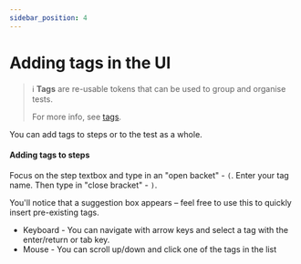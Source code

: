 ```yaml
---
sidebar_position: 4
---
```


# Adding tags in the UI

> ℹ️ **Tags** are re-usable tokens that can be used to group and organise tests.
>
> For more info, see [tags](/docs/concepts/tags).

You can add tags to steps or to the test as a whole.

#### Adding tags to steps

Focus on the step textbox and type in an "open backet" - `(`. Enter your tag name. Then type in "close bracket" - `)`.

You'll notice that a suggestion box appears – feel free to use this to quickly insert pre-existing tags.

- Keyboard - You can navigate with arrow keys and select a tag with the enter/return or tab key.
- Mouse - You can scroll up/down and click one of the tags in the list